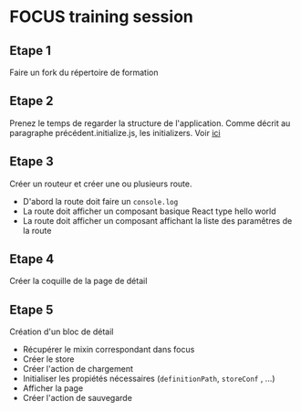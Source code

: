 # FOCUS training session

## Etape 1

Faire un fork du répertoire de formation

## Etape 2

Prenez le  temps de regarder la structure de l'application.
Comme décrit au paragraphe précédent.initialize.js, les initializers.
 Voir [ici](http://kleegroup.github.io/focus-docs/getting-started/index.html)

## Etape 3

Créer un routeur et créer une ou plusieurs route.
- D'abord la route doit faire un `console.log`
- La route doit afficher un composant basique React type hello world
- La route doit afficher un composant affichant la liste des paramêtres de la route

## Etape 4

Créer la coquille de la page de détail

## Etape 5

Création d'un bloc de détail


- Récupérer le mixin correspondant dans focus
- Créer le store
- Créer l'action de chargement
- Initialiser les propiétés nécessaires (`definitionPath`, `storeConf` , ...)
- Afficher la page
- Créer l'action de sauvegarde
